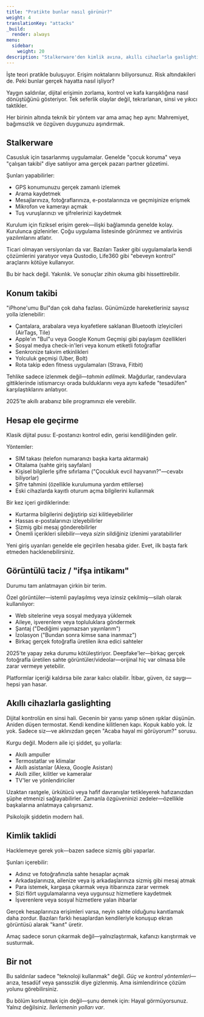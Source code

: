 ```yaml
---
title: "Pratikte bunlar nasıl görünür?"
weight: 4
translationKey: "attacks"
_build:
  render: always
menu:
  sidebar:
    weight: 20
description: "Stalkerware'den kimlik avına, akıllı cihazlarla gaslighting'ten fotoğraflarınızı size karşı kullanmaya—teori pratiğe dökülüyor."
---
```


İşte teori pratikle buluşuyor. Erişim noktalarını biliyorsunuz. Risk altındakileri de. Peki bunlar gerçek hayatta nasıl işliyor?

Yaygın saldırılar, dijital erişimin zorlama, kontrol ve kafa karışıklığına nasıl dönüştüğünü gösteriyor. Tek seferlik olaylar değil, tekrarlanan, sinsi ve yıkıcı taktikler.

Her birinin altında teknik bir yöntem var ama amaç hep aynı: Mahremiyet, bağımsızlık ve özgüven duygunuzu aşındırmak.

## Stalkerware

Casusluk için tasarlanmış uygulamalar. Genelde "çocuk koruma" veya "çalışan takibi" diye satılıyor ama gerçek pazarı partner gözetimi.

Şunları yapabilirler:

* GPS konumunuzu gerçek zamanlı izlemek
* Arama kaydetmek
* Mesajlarınıza, fotoğraflarınıza, e-postalarınıza ve geçmişinize erişmek
* Mikrofon ve kamerayı açmak
* Tuş vuruşlarınızı ve şifrelerinizi kaydetmek

Kurulum için fiziksel erişim gerek—ilişki bağlamında genelde kolay. Kurulunca gizlenirler. Çoğu uygulama listesinde görünmez ve antivirüs yazılımlarını atlatır.

Ticari olmayan versiyonları da var. Bazıları Tasker gibi uygulamalarla kendi çözümlerini yaratıyor veya Qustodio, Life360 gibi "ebeveyn kontrol" araçlarını kötüye kullanıyor.

Bu bir hack değil. Yakınlık. Ve sonuçlar zihin okuma gibi hissettirebilir.

## Konum takibi

"iPhone'umu Bul"dan çok daha fazlası. Günümüzde hareketleriniz sayısız yolla izlenebilir:

* Çantalara, arabalara veya kıyafetlere saklanan Bluetooth izleyicileri (AirTags, Tile)
* Apple'ın "Bul"u veya Google Konum Geçmişi gibi paylaşım özellikleri
* Sosyal medya check-in'leri veya konum etiketli fotoğraflar
* Senkronize takvim etkinlikleri
* Yolculuk geçmişi (Uber, Bolt)
* Rota takip eden fitness uygulamaları (Strava, Fitbit)

Tehlike sadece izlenmek değil—*tahmin edilmek*.
Mağdurlar, randevulara gittiklerinde istismarcıyı orada bulduklarını veya aynı kafede "tesadüfen" karşılaştıklarını anlatıyor.

2025'te akıllı arabanız bile programınızı ele verebilir.

## Hesap ele geçirme

Klasik dijital pusu: E-postanızı kontrol edin, gerisi kendiliğinden gelir.

Yöntemler:

* SIM takası (telefon numaranızı başka karta aktarmak)
* Oltalama (sahte giriş sayfaları)
* Kişisel bilgilerle şifre sıfırlama ("Çocukluk evcil hayvanın?"—cevabı biliyorlar)
* Şifre tahmini (özellikle kurulumuna yardım ettilerse)
* Eski cihazlarda kayıtlı oturum açma bilgilerini kullanmak

Bir kez içeri girdiklerinde:

* Kurtarma bilgilerini değiştirip sizi kilitleyebilirler
* Hassas e-postalarınızı izleyebilirler
* Sizmiş gibi mesaj gönderebilirler
* Önemli içerikleri silebilir—veya *sizin* sildiğiniz izlenimi yaratabilirler

Yeni giriş uyarıları genelde ele geçirilen hesaba gider. Evet, ilk başta fark etmeden hacklenebilirsiniz.

## Görüntülü taciz / "ifşa intikamı"

Durumu tam anlatmayan çirkin bir terim.

Özel görüntüler—istemli paylaşılmış veya izinsiz çekilmiş—silah olarak kullanılıyor:

* Web sitelerine veya sosyal medyaya yüklemek
* Aileye, işverenlere veya topluluklara göndermek
* Şantaj ("Dediğimi yapmazsan yayınlarım")
* İzolasyon ("Bundan sonra kimse sana inanmaz")
* Birkaç gerçek fotoğrafla üretilen ikna edici sahteler

2025'te yapay zeka durumu kötüleştiriyor. Deepfake'ler—birkaç gerçek fotoğrafla üretilen sahte görüntüler/videolar—orijinal hiç var olmasa bile zarar vermeye yetebilir.

Platformlar içeriği kaldırsa bile zarar kalıcı olabilir. İtibar, güven, öz saygı—hepsi yan hasar.

## Akıllı cihazlarla gaslighting

Dijital kontrolün en sinsi hali.
Gecenin bir yarısı yanıp sönen ışıklar düşünün. Aniden düşen termostat. Kendi kendine kilitlenen kapı. Kopuk kablo yok. İz yok. Sadece siz—ve aklınızdan geçen "Acaba hayal mi görüyorum?" sorusu.

Kurgu değil. Modern aile içi şiddet, şu yollarla:

* Akıllı ampuller
* Termostatlar ve klimalar
* Akıllı asistanlar (Alexa, Google Asistan)
* Akıllı ziller, kilitler ve kameralar
* TV'ler ve yönlendiriciler

Uzaktan rastgele, ürkütücü veya hafif davranışlar tetikleyerek hafızanızdan şüphe etmenizi sağlayabilirler. Zamanla özgüveninizi zedeler—özellikle başkalarına anlatmaya çalışırsanız.

Psikolojik şiddetin modern hali.

## Kimlik taklidi

Hacklemeye gerek yok—bazen sadece sizmiş gibi yaparlar.

Şunları içerebilir:

* Adınız ve fotoğrafınızla sahte hesaplar açmak
* Arkadaşlarınıza, ailenize veya iş arkadaşlarınıza sizmiş gibi mesaj atmak
* Para istemek, kargaşa çıkarmak veya itibarınıza zarar vermek
* Sizi flört uygulamalarına veya uygunsuz hizmetlere kaydetmek
* İşverenlere veya sosyal hizmetlere yalan ihbarlar

Gerçek hesaplarınıza erişimleri varsa, neyin sahte olduğunu kanıtlamak daha zordur. Bazıları farklı hesaplardan kendileriyle konuşup ekran görüntüsü alarak "kanıt" üretir.

Amaç sadece sorun çıkarmak değil—yalnızlaştırmak, kafanızı karıştırmak ve susturmak.

## Bir not

Bu saldırılar sadece "teknoloji kullanmak" değil. 
*Güç ve kontrol yöntemleri*—arıza, tesadüf veya şanssızlık diye gizlenmiş. Ama isimlendirince çözüm yolunu görebilirsiniz.

Bu bölüm korkutmak için değil—şunu demek için: 
Hayal görmüyorsunuz. Yalnız değilsiniz. *İlerlemenin yolları var*.
